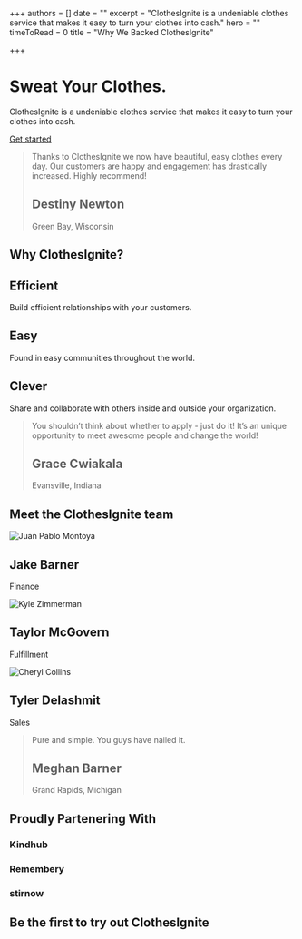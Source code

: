 +++
authors = []
date = ""
excerpt = "ClothesIgnite is a undeniable clothes service that makes it easy to turn your clothes into cash."
hero = ""
timeToRead = 0
title = "Why We Backed ClothesIgnite"

+++
# Sweat Your Clothes.

ClothesIgnite is a undeniable clothes service that makes it easy to turn your clothes into cash.

[Get started](http://tiffzhang.com/startup/index.html)

> Thanks to ClothesIgnite we now have beautiful, easy clothes every day. Our customers are happy and engagement has drastically increased. Highly recommend!
>
> ## Destiny Newton  
> Green Bay, Wisconsin

## Why ClothesIgnite?

## Efficient

Build efficient relationships with your customers.

## Easy

Found in easy communities throughout the world.

## Clever

Share and collaborate with others inside and outside your organization.

> You shouldn’t think about whether to apply - just do it! It’s an unique opportunity to meet awesome people and change the world!
>
> ## Grace Cwiakala  
> Evansville, Indiana

## Meet the ClothesIgnite team

![Juan Pablo Montoya](http://tiffzhang.com/startup/img/team/m/3.jpg)

## Jake Barner

Finance

![Kyle Zimmerman](http://tiffzhang.com/startup/img/team/f/25.jpg)

## Taylor McGovern

Fulfillment

![Cheryl Collins](http://tiffzhang.com/startup/img/team/m/24.jpg)

## Tyler Delashmit

Sales

> Pure and simple. You guys have nailed it.
>
> ## Meghan Barner  
> Grand Rapids, Michigan

## Proudly Partenering With

### Kindhub

### Remembery

### stirnow

## Be the first to try out ClothesIgnite
